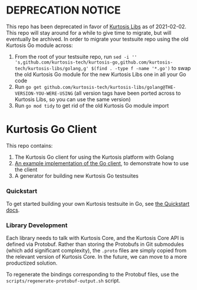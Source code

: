 DEPRECATION NOTICE
==================
This repo has been deprecated in favor of [Kurtosis Libs](https://github.com/kurtosis-tech/kurtosis-libs) as of 2021-02-02. This repo will stay around for a while to give time to migrate, but will eventually be archived. In order to migrate your testsuite repo using the old Kurtosis Go module across:

1. From the root of your testsuite repo, run `sed -i '' 's,github.com/kurtosis-tech/kurtosis-go,github.com/kurtosis-tech/kurtosis-libs/golang,g' $(find . -type f -name '*.go')` to swap the old Kurtosis Go module for the new Kurtosis Libs one in all your Go code
1. Run `go get github.com/kurtosis-tech/kurtosis-libs/golang@THE-VERSION-YOU-WERE-USING` (all version tags have been ported across to Kurtosis Libs, so you can use the same version)
1. Run `go mod tidy` to get rid of the old Kurtosis Go module import


Kurtosis Go Client
==================
This repo contains:

1. The Kurtosis Go client for using the Kurtosis platform with Golang
2. [An example implementation of the Go client](./testsuite), to demonstrate how to use the client
3. A generator for building new Kurtosis Go testsuites

### Quickstart
To get started building your own Kurtosis testsuite in Go, see [the Quickstart docs](https://docs.kurtosistech.com/quickstart.html).

### Library Development
Each library needs to talk with Kurtosis Core, and the Kurtosis Core API is defined via Protobuf. Rather than storing the Protobufs in Git submodules (which add significant complexity), the `.proto` files are simply copied from the relevant version of Kurtosis Core. In the future, we can move to a more productized solution.

To regenerate the bindings corresponding to the Protobuf files, use the `scripts/regenerate-protobuf-output.sh` script.
